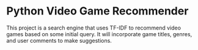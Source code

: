 # Python Video Game Recommender

This project is a search engine that uses TF-IDF to recommend video games based on some initial query. It will incorporate game titles, genres, and user comments to make suggestions.